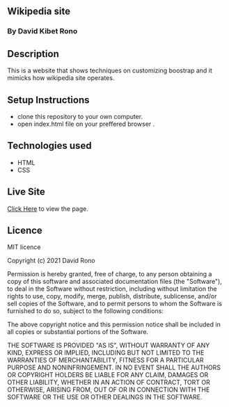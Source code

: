 
##  Wikipedia site

### By David Kibet Rono

## Description

<p>This is  a website that shows techniques on customizing boostrap and it mimicks how wikipedia site operates.</p>

## Setup Instructions

* clone this repository to your own computer.
* open index.html file on your preffered browser .

## Technologies used
* HTML
* CSS

## Live Site

[Click Here](https://davidkibetrono.github.io/Wikipedia/) to view the page.

## Licence

 MIT licence
<p>Copyright (c) 2021 David Rono</p>

Permission is hereby granted, free of charge, to any person obtaining
a copy of this software and associated documentation files (the
"Software"), to deal in the Software without restriction, including
without limitation the rights to use, copy, modify, merge, publish,
distribute, sublicense, and/or sell copies of the Software, and to
permit persons to whom the Software is furnished to do so, subject to
the following conditions:

The above copyright notice and this permission notice shall be
included in all copies or substantial portions of the Software.

THE SOFTWARE IS PROVIDED "AS IS", WITHOUT WARRANTY OF ANY KIND,
EXPRESS OR IMPLIED, INCLUDING BUT NOT LIMITED TO THE WARRANTIES OF
MERCHANTABILITY, FITNESS FOR A PARTICULAR PURPOSE AND
NONINFRINGEMENT. IN NO EVENT SHALL THE AUTHORS OR COPYRIGHT HOLDERS BE
LIABLE FOR ANY CLAIM, DAMAGES OR OTHER LIABILITY, WHETHER IN AN ACTION
OF CONTRACT, TORT OR OTHERWISE, ARISING FROM, OUT OF OR IN CONNECTION
WITH THE SOFTWARE OR THE USE OR OTHER DEALINGS IN THE SOFTWARE.